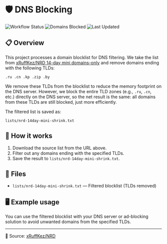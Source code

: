 # 🛡️ DNS Blocking

<p align="left">
	<img src="https://github.com/MarkDarwin/dns-blocking/actions/workflows/nrd-shrink.yml/badge.svg" alt="Workflow Status" />
	<img src="https://img.shields.io/endpoint?url=https://raw.githubusercontent.com/MarkDarwin/dns-blocking/main/lists/blocklist-domains-badge.json" alt="Domains Blocked" />
	<img src="https://img.shields.io/endpoint?url=https://raw.githubusercontent.com/MarkDarwin/dns-blocking/main/lists/blocklist-updated-badge.json" alt="Last Updated" />
</p>

## 📋 Overview

This project processes a domain blocklist for DNS filtering. We take the list from [xRuffKez/NRD 14-day mini domains-only](https://raw.githubusercontent.com/xRuffKez/NRD/refs/heads/main/lists/14-day-mini/domains-only/nrd-14day-mini.txt) and remove domains ending with the following TLDs:

```
.ru .cn .kp .zip .by
```

We remove these TLDs from the blocklist to reduce the memory footprint on the DNS server. However, we block the entire TLD zones (e.g., `.ru`, `.cn`, etc.) directly on the DNS server, so the net result is the same: all domains from these TLDs are still blocked, just more efficiently.

The filtered list is saved as:

`lists/nrd-14day-mini-shrink.txt`

## 🚀 How it works

1. Download the source list from the URL above.
2. Filter out any domains ending with the specified TLDs.
3. Save the result to `lists/nrd-14day-mini-shrink.txt`.

## 📁 Files

- `lists/nrd-14day-mini-shrink.txt` — Filtered blocklist (TLDs removed)

## 🖥️ Example usage

You can use the filtered blocklist with your DNS server or ad-blocking solution to avoid unwanted domains from the specified TLDs.

---
🔗 Source: [xRuffKez/NRD](https://github.com/xRuffKez/NRD)